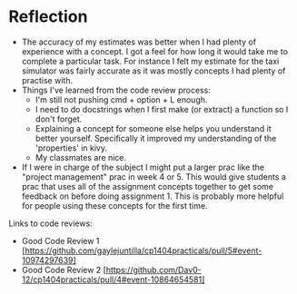 # Reflection

* The accuracy of my estimates was better when I had plenty of experience with a concept. I got a feel for how long it
  would take me to complete a particular task. For instance I felt my estimate for the taxi simulator was fairly
  accurate as it was mostly concepts I had plenty of practise with.
* Things I've learned from the code review process:
    * I'm still not pushing cmd + option + L enough.
    * I need to do docstrings when I first make (or extract) a function so I don't forget.
    * Explaining a concept for someone else helps you understand it better yourself. Specifically it improved my
      understanding of the 'properties' in kivy.
    * My classmates are nice.
* If I were in charge of the subject I might put a larger prac like the "project management" prac in week 4 or 5. This
  would give students a prac that uses all of the assignment concepts together to get some feedback on before doing
  assignment 1.  This is probably more helpful for people using these concepts for the first time. 

Links to code reviews:
* Good Code Review 1 [https://github.com/gaylejuntilla/cp1404practicals/pull/5#event-10974297639]
* Good Code Review 2 [https://github.com/Dav0-12/cp1404practicals/pull/4#event-10864654581]
